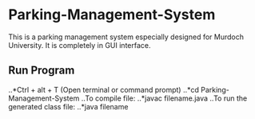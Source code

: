 # Parking-Management-System
This is a parking management system especially designed for Murdoch University. It is completely in GUI interface.

## Run Program
..*Ctrl + alt + T (Open terminal or command prompt) 
..*cd Parking-Management-System
..To compile file:
..*javac filename.java
..To run the generated class file:
..*java filename
